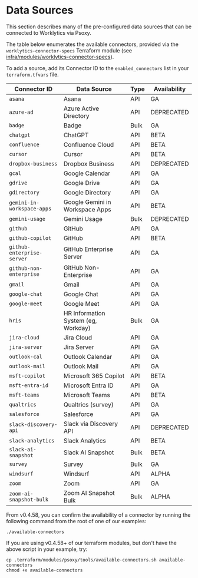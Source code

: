 # Data Sources

This section describes many of the pre-configured data sources that can be connected to Worklytics via Psoxy.

The table below enumerates the available connectors, provided via the `worklytics-connector-specs` Terraform module (see [infra/modules/worklytics-connector-specs](infra/modules/worklytics-connector-specs)).

To add a source, add its Connector ID to the `enabled_connectors` list in your `terraform.tfvars` file.

| Connector ID               | Data Source                         | Type | Availability |
|----------------------------|-------------------------------------|------|--------------|
| `asana`                    | Asana                               | API  | GA           |
| `azure-ad`                 | Azure Active Directory              | API  | DEPRECATED   |
| `badge`                    | Badge                               | Bulk | GA           |
| `chatgpt`                  | ChatGPT                     | API  | BETA         |
| `confluence`               | Confluence Cloud                    | API  | BETA         |
| `cursor`                   | Cursor                              | API  | BETA         |
| `dropbox-business`         | Dropbox Business                    | API  | DEPRECATED   |
| `gcal`                     | Google Calendar                     | API  | GA           |
| `gdrive`                   | Google Drive                        | API  | GA           |
| `gdirectory`               | Google Directory                    | API  | GA           |
| `gemini-in-workspace-apps` | Google Gemini in Workspace Apps     | API  | BETA         |
| `gemini-usage`             | Gemini Usage                        | Bulk | DEPRECATED   |
| `github`                   | GitHub                              | API  | GA           |
| `github-copilot`           | GitHub                              | API  | BETA         |
| `github-enterprise-server` | GitHub Enterprise Server            | API  | GA           |
| `github-non-enterprise`    | GitHub Non-Enterprise               | API  | GA           |
| `gmail`                    | Gmail                               | API  | GA           |
| `google-chat`              | Google Chat                         | API  | GA           |
| `google-meet`              | Google Meet                         | API  | GA           |
| `hris`                     | HR Information System (eg, Workday) | Bulk | GA           |
| `jira-cloud`               | Jira Cloud                          | API  | GA           |
| `jira-server`              | Jira Server                         | API  | GA           |
| `outlook-cal`              | Outlook Calendar                    | API  | GA           |
| `outlook-mail`             | Outlook Mail                        | API  | GA           |
| `msft-copilot`             | Microsoft 365 Copilot               | API  | BETA            |
| `msft-entra-id`            | Microsoft Entra ID                  | API  | GA           |
| `msft-teams`               | Microsoft Teams                     | API  | BETA         |
| `qualtrics`                | Qualtrics (survey)                  | API  | GA           |
| `salesforce`               | Salesforce                          | API  | GA           |
| `slack-discovery-api`      | Slack via Discovery API             | API  | DEPRECATED   |
| `slack-analytics`          | Slack Analytics                     | API  | BETA         |
| `slack-ai-snapshot`        | Slack AI Snapshot                   | Bulk | BETA         |
| `survey`                   | Survey                              | Bulk | GA           |
| `windsurf`                 | Windsurf                            | API  | ALPHA        |
| `zoom`                     | Zoom                                | API  | GA           |
| `zoom-ai-snapshot-bulk`    | Zoom AI Snapshot Bulk               | Bulk | ALPHA        |

From v0.4.58, you can confirm the availability of a connector by running the following command from the root of one of our examples:

```shell
./available-connectors
```

If you are using v0.4.58+ of our terraform modules, but don't have the above script in your example, try:

```shell
cp .terraform/modules/psoxy/tools/available-connectors.sh available-connectors
chmod +x available-connectors
```
